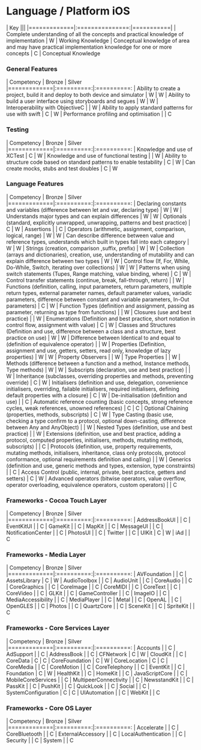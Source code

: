 # Language / Platform iOS
| Key         |||
|=============|:===============:|===========| 
| Complete understanding of all the concepts and practical knowledge of implementation | W | Working Knowledge 
| Conceptual knowledge of area and may have practical implementation knowledge for one or more concepts | C | Conceptual Knowledge 

### General Features
| Competency | Bronze | Silver
|=============|:==========:|:==========:
| Ability to create a project, build it and deploy to both device and simulator | W | W
| Ability to build a user interface using storyboards and segues | W | W
| Interoperability with ObjectiveC | | W
| Ability to apply standard patterns for use with swift | C | W
| Performance profiling and optimisation |  | C


### Testing
| Competency  | Bronze | Silver
|=============|:==========:|:==========:
| Knowledge and use of XCTest | C | W
| Knowledge and use of functional testing |  | W
| Ability to structure code based on standard patterns to enable testability | C | W
| Can create mocks, stubs and test doubles | C | W

### Language Features
| Competency  | Bronze | Silver
|=============|:==========:|:==========:
| Declaring constants and variables (difference between let and var, declaring type) | W | W
| Understands major types and can explain differences | W | W
| Optionals (standard, explicitly unwrapped, unwrapping, patterns and best practice) | C | W
| Assertions |  | C
| Operators (arithmetic, assignment, comparison, logical, range) | W | W
| Can describe difference between value and reference types, understands which built in types fall into each category | W | W
| Strings (creation, comparison ,suffix, prefix) | W | W
| Collection (arrays and dictionaries), creation, use, understanding of mutability and can explain difference between two types | W | W
| Control flow (If, For, While, Do-While, Switch, iterating over collections) | W | W
| Patterns when using switch statements (Tupes, Range matching, value binding, where) | C | W
| Control transfer statements (continue, break, fall-through, return) |  | W
| Functions (definition, calling, input parameters, return parameters, multiple return types, external parameter names, default parameter values, variadic parameters, difference between constant and variable parameters, In-Out parameters) | C | W
| Function Types (definition and assignment, passing as parameter, returning as type from functions) |  | W
| Closures (use and best practice) |  | W
| Enumerations (Definition and best practice, short notation in control flow, assignment with value) | C | W
| Classes and Structures (Definition and use, difference between a class and a structure, best practice on use) | W | W
| Difference between Identical to and equal to (definition of equivalence operator) |  | W
| Properties (Definition, assignment and use, getters, setters, read only, knowledge of lazy properties) | W | W
| Property Observers |  | W
| Type Properties |  | W
| Methods (difference between a function and a method, Instance methods, Type methods) | W | W
| Subscripts (declaration, use and best practice) |  | W
| Inheritance (subclasses, overriding properties and methods, preventing override) | C | W
| Initialisers (definition and use, delegation, convenience initialisers, overriding, failable initialisers, required initialisers, defining default properties with a closure) | C | W
| De-initialisation (definition and use) |  | C
| Automatic reference counting (basic concepts, strong reference cycles, weak references, unowned references) | C | C
| Optional Chaining (properties, methods, subscripts) | C | W
| Type Casting (basic use, checking a type confirm to a protocol, optional down-casting, difference between Any and AnyObject) |  | W
| Nested Types (definition, use and best practice) |  | W
| Extensions (definition, use and best practice, adding a protocol, computed properties, initialisers, methods, mutating methods, subscripts) |  | C
| Protocols (definition, use, property requirements, mutating methods, initialisers, inheritance, class only protocols, protocol conformance, optional requirements definition and calling) |  | W
| Generics (definition and use, generic methods and types, extension, type constraints) |  | C
| Access Control (public, internal, private, best practice, getters and setters) | C | W
| Advanced operators (bitwise operators, value overflow, operator overloading, equivalence operators, custom operators) |  | C

### Frameworks - Cocoa Touch Layer
| Competency  | Bronze | Silver
|=============|:==========:|:==========:
| AddressBookUI |  | C
| EventKitUI |  | C
| GameKit |  | C
| MapKit |  | C
| MessageUI |  | C
| NotificationCenter |  | C
| PhotosUI |  | C
| Twitter |  | C
| UIKit | C | W
| iAd |  | C

### Frameworks - Media Layer
| Competency  | Bronze | Silver
|=============|:==========:|:==========:
| AVFoundation |  | C
| AssetsLibrary | C | W
| AudioToolbox |  | C
| AudioUnit |  | C
| CoreAudio |  | C
| CoreGraphics |  | C
| CoreImage |  | C
| CoreMIDI |  | C
| CoreText |  | C
| CoreVideo |  | C
| GLKit |  | C
| GameController |  | C
| ImageIO |  | C
| MediaAccessibility |  | C
| MediaPlayer |  | C
| Metal |  | C
| OpenAL |  | C
| OpenGLES |  | C
| Photos |  | C
| QuartzCore |  | C
| SceneKit |  | C
| SpriteKit |  | C

### Frameworks - Core Services Layer
| Competency  | Bronze | Silver
|=============|:==========:|:==========:
| Accounts |  | C
| AdSupport |  | C
| AddressBook |  | C
| CFNetwork | C | W
| CloudKit | | C
| CoreData | C | C
| CoreFoundation | C | W
| CoreLocation | C | C
| CoreMedia |  | C
| CoreMotion |  | C
| CoreTelephony |  | C
| EventKit |  | C
| Foundation | C | W
| HealthKit |  | C
| HomeKit |  | C
| JavaScriptCore |  | C
| MobileCoreServices |  | C
| MultipeerConnectivity |  | C
| NewsstandKit |  | C
| PassKit |  | C
| PushKit |  | C
| QuickLook |  | C
| Social |  | C
| SystemConfiguration | C | C
| UIAutomation |  | C
| WebKit |  | C

### Frameworks - Core OS Layer
| Competency  | Bronze | Silver
|=============|:==========:|:==========:
| Accelerate |  | C
| CoreBluetooth |  | C
| ExternalAccessory |  | C
| LocalAuthentication |  | C
| Security |  | C
| System |  | C


